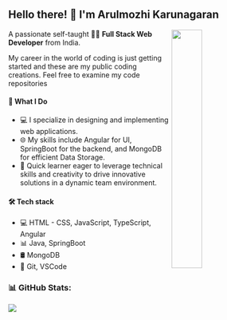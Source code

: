 ## Hello there! 👋 I'm Arulmozhi Karunagaran


 <img src="https://github.com/Arulsaru/Arulsaru/assets/120626716/c336453c-418b-4318-9e4e-0d0f9991faee" width="35%" align="right" loop="infinite">

A passionate self-taught 👨‍🎓 **Full Stack Web Developer** from India. 

My career in the world of coding is just getting started and these are my public coding creations. 
Feel free to examine my code repositories

#### 🚀 What I Do

- 💻 I specialize in designing and implementing web applications.
- 🌐 My skills include Angular for UI, SpringBoot for the backend, and MongoDB for efficient Data Storage.
- 🧠 Quick learner eager to leverage technical skills and creativity to drive innovative solutions in a dynamic team environment.


#### 🛠️ Tech stack

- 💻 HTML - CSS, JavaScript, TypeScript, Angular
- 📊 Java, SpringBoot 
- 🛢️ MongoDB
- 🔧 Git, VSCode

### 📊 GitHub Stats: <br>

![](https://github-readme-stats.vercel.app/api/top-langs/?username=Arulsaru&theme=dark&hide_border=false&include_all_commits=false&count_private=false&layout=compact)
